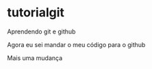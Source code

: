 # tutorialgit
Aprendendo git e github

Agora eu sei mandar o meu código para o github

Mais uma mudança